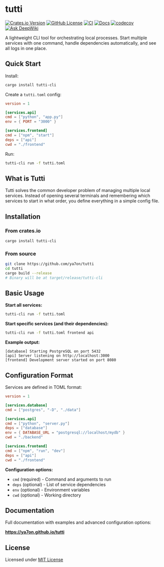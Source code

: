 # tutti

[![Crates.io Version](https://img.shields.io/crates/v/tutti-cli)](https://crates.io/crates/tutti-cli)
[![GitHub License](https://img.shields.io/github/license/ya7on/tutti)](LICENSE)
[![CI](https://github.com/ya7on/tutti/actions/workflows/rust.yml/badge.svg)](https://github.com/ya7on/tutti/actions/workflows/rust.yml)
[![Docs](https://img.shields.io/github/actions/workflow/status/ya7on/tutti/docs.yml?label=docs)](https://ya7on.github.io/tutti)
[![codecov](https://codecov.io/gh/ya7on/tutti/graph/badge.svg?token=UCYX4KOI0F)](https://codecov.io/gh/ya7on/tutti)
[![Ask DeepWiki](https://deepwiki.com/badge.svg)](https://deepwiki.com/ya7on/tutti)

A lightweight CLI tool for orchestrating local processes. Start multiple services with one command, handle dependencies automatically, and see all logs in one place.

## Quick Start

Install:
```bash
cargo install tutti-cli
```

Create a `tutti.toml` config:
```toml
version = 1

[services.api]
cmd = ["python", "app.py"]
env = { PORT = "3000" }

[services.frontend]
cmd = ["npm", "start"]
deps = ["api"]
cwd = "./frontend"
```

Run:
```bash
tutti-cli run -f tutti.toml
```

## What is Tutti

Tutti solves the common developer problem of managing multiple local services. Instead of opening several terminals and remembering which services to start in what order, you define everything in a simple config file.

## Installation

### From crates.io
```bash
cargo install tutti-cli
```

### From source
```bash
git clone https://github.com/ya7on/tutti
cd tutti
cargo build --release
# Binary will be at target/release/tutti-cli
```

## Basic Usage

**Start all services:**
```bash
tutti-cli run -f tutti.toml
```

**Start specific services (and their dependencies):**
```bash
tutti-cli run -f tutti.toml frontend api
```

**Example output:**
```
[database] Starting PostgreSQL on port 5432
[api] Server listening on http://localhost:3000
[frontend] Development server started on port 8080
```

## Configuration Format

Services are defined in TOML format:

```toml
version = 1

[services.database]
cmd = ["postgres", "-D", "./data"]

[services.api]
cmd = ["python", "server.py"]
deps = ["database"]
env = { DATABASE_URL = "postgresql://localhost/mydb" }
cwd = "./backend"

[services.frontend]
cmd = ["npm", "run", "dev"]
deps = ["api"]
cwd = "./frontend"
```

**Configuration options:**
- `cmd` (required) - Command and arguments to run
- `deps` (optional) - List of service dependencies
- `env` (optional) - Environment variables
- `cwd` (optional) - Working directory

## Documentation

Full documentation with examples and advanced configuration options:

**https://ya7on.github.io/tutti**

## License

Licensed under [MIT License](LICENSE)
